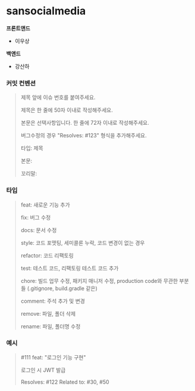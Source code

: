 # sansocialmedia

**프론트앤드**
- 이우상

**백앤드**
- 강산하

### 커밋 컨벤션
> 제목 앞에 이슈 번호를 붙여주세요.
> 
> 제목은 한 줄에 50자 이내로 작성해주세요.
> 
> 본문은 선택사항입니다. 한 줄에 72자 이내로 작성해주세요.
> 
> 버그수정의 경우 "Resolves: #123" 형식을 추가해주세요.
> 
> 타입: 제목
> 
> 본문: 
> 
> 꼬리말:

### 타입

> feat: 새로운 기능 추가
> 
> fix: 버그 수정
> 
> docs: 문서 수정
> 
> style: 코드 포맷팅, 세미콜론 누락, 코드 변경이 없는 경우
> 
> refactor: 코드 리팩토링
> 
> test: 테스트 코드, 리팩토링 테스트 코드 추가
> 
> chore: 빌드 업무 수정, 패키지 매니저 수정, production code와 무관한 부분들 (.gitignore, build.gradle 같은)
> 
> comment: 주석 추가 및 변경
> 
> remove: 파일, 폴더 삭제
> 
> rename: 파일, 폴더명 수정

### 예시

> #111 feat: "로그인 기능 구현"
> 
> 로그인 시 JWT 발급
> 
> Resolves: #122
> Related to: #30, #50